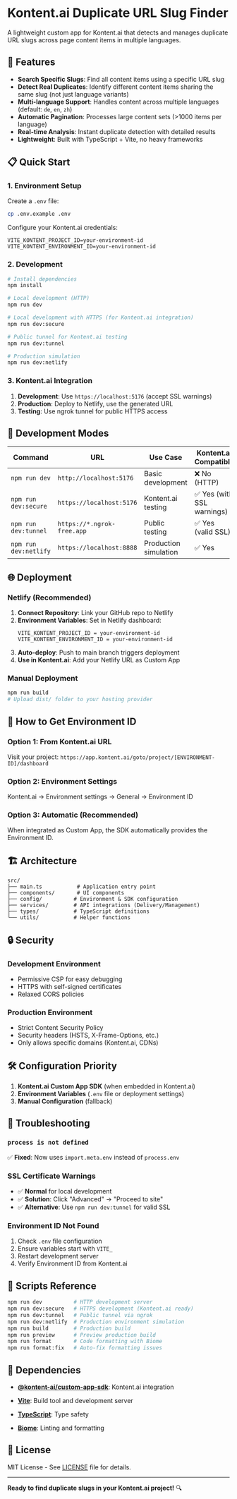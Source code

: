 # Kontent.ai Duplicate URL Slug Finder

A lightweight custom app for Kontent.ai that detects and manages duplicate URL slugs across page content items in multiple languages.

## 🚀 Features

- **Search Specific Slugs**: Find all content items using a specific URL slug
- **Detect Real Duplicates**: Identify different content items sharing the same slug (not just language variants)
- **Multi-language Support**: Handles content across multiple languages (default: `de`, `en`, `zh`)
- **Automatic Pagination**: Processes large content sets (>1000 items per language)
- **Real-time Analysis**: Instant duplicate detection with detailed results
- **Lightweight**: Built with TypeScript + Vite, no heavy frameworks

## 📋 Quick Start

### 1. Environment Setup

Create a `.env` file:
```bash
cp .env.example .env
```

Configure your Kontent.ai credentials:
```env
VITE_KONTENT_PROJECT_ID=your-environment-id
VITE_KONTENT_ENVIRONMENT_ID=your-environment-id
```

### 2. Development

```bash
# Install dependencies
npm install

# Local development (HTTP)
npm run dev

# Local development with HTTPS (for Kontent.ai integration)
npm run dev:secure

# Public tunnel for Kontent.ai testing
npm run dev:tunnel

# Production simulation
npm run dev:netlify
```

### 3. Kontent.ai Integration

1. **Development**: Use `https://localhost:5176` (accept SSL warnings)
2. **Production**: Deploy to Netlify, use the generated URL
3. **Testing**: Use ngrok tunnel for public HTTPS access

## 🔧 Development Modes

| Command | URL | Use Case | Kontent.ai Compatible |
|---------|-----|----------|----------------------|
| `npm run dev` | `http://localhost:5176` | Basic development | ❌ No (HTTP) |
| `npm run dev:secure` | `https://localhost:5176` | Kontent.ai testing | ✅ Yes (with SSL warnings) |
| `npm run dev:tunnel` | `https://*.ngrok-free.app` | Public testing | ✅ Yes (valid SSL) |
| `npm run dev:netlify` | `https://localhost:8888` | Production simulation | ✅ Yes |

## 🌐 Deployment

### Netlify (Recommended)

1. **Connect Repository**: Link your GitHub repo to Netlify
2. **Environment Variables**: Set in Netlify dashboard:
   ```
   VITE_KONTENT_PROJECT_ID = your-environment-id
   VITE_KONTENT_ENVIRONMENT_ID = your-environment-id
   ```
3. **Auto-deploy**: Push to main branch triggers deployment
4. **Use in Kontent.ai**: Add your Netlify URL as Custom App

### Manual Deployment

```bash
npm run build
# Upload dist/ folder to your hosting provider
```

## 📖 How to Get Environment ID

### Option 1: From Kontent.ai URL
Visit your project: `https://app.kontent.ai/goto/project/[ENVIRONMENT-ID]/dashboard`

### Option 2: Environment Settings
Kontent.ai → Environment settings → General → Environment ID

### Option 3: Automatic (Recommended)
When integrated as Custom App, the SDK automatically provides the Environment ID.

## 🏗️ Architecture

```
src/
├── main.ts           # Application entry point
├── components/       # UI components
├── config/          # Environment & SDK configuration
├── services/        # API integrations (Delivery/Management)
├── types/           # TypeScript definitions
└── utils/           # Helper functions
```

## 🔒 Security

### Development Environment
- Permissive CSP for easy debugging
- HTTPS with self-signed certificates
- Relaxed CORS policies

### Production Environment
- Strict Content Security Policy
- Security headers (HSTS, X-Frame-Options, etc.)
- Only allows specific domains (Kontent.ai, CDNs)

## 🛠️ Configuration Priority

1. **Kontent.ai Custom App SDK** (when embedded in Kontent.ai)
2. **Environment Variables** (`.env` file or deployment settings)
3. **Manual Configuration** (fallback)

## 🐛 Troubleshooting

### `process is not defined`
✅ **Fixed**: Now uses `import.meta.env` instead of `process.env`

### SSL Certificate Warnings
- ✅ **Normal** for local development
- ✅ **Solution**: Click "Advanced" → "Proceed to site"
- ✅ **Alternative**: Use `npm run dev:tunnel` for valid SSL

### Environment ID Not Found
1. Check `.env` file configuration
2. Ensure variables start with `VITE_`
3. Restart development server
4. Verify Environment ID from Kontent.ai

## 📝 Scripts Reference

```bash
npm run dev          # HTTP development server
npm run dev:secure   # HTTPS development (Kontent.ai ready)
npm run dev:tunnel   # Public tunnel via ngrok
npm run dev:netlify  # Production environment simulation
npm run build        # Production build
npm run preview      # Preview production build
npm run format       # Code formatting with Biome
npm run format:fix   # Auto-fix formatting issues
```

## 🔗 Dependencies

- **[@kontent-ai/custom-app-sdk](https://github.com/kontent-ai/custom-app-sdk-js)**: Kontent.ai integration

- **[Vite](https://vitejs.dev/)**: Build tool and development server
- **[TypeScript](https://www.typescriptlang.org/)**: Type safety
- **[Biome](https://biomejs.dev/)**: Linting and formatting

## 📄 License

MIT License - See [LICENSE](LICENSE) file for details.

---

**Ready to find duplicate slugs in your Kontent.ai project!** 🔍
